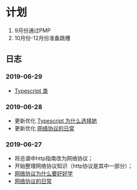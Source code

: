 
# 计划

1. 9月份通过PMP
2. 10月份-12月份准备跳槽

## 日志

### 2019-06-29

-   [Typescript 类](https://juejin.im/post/5d1709c4e51d454f73356d8d)

### 2019-06-28

-   更新优化 [Typescript 为什么选择她](https://juejin.im/post/5d09f3625188257b951c0fbe)
-   更新优化 [网络协议的日常](https://juejin.im/post/5d14b6e2e51d455a68490bb1)

### 2019-06-27

-   将总谱中http指南改为网络协议；
-   开始整理网络协议知识（http协议是其中一部分）；
-   [网络协议为什么要好好学](https://juejin.im/post/5d1435066fb9a07ea64884c8)
-   [网络协议的日常](https://juejin.im/post/5d14b6e2e51d455a68490bb1)



<!--stackedit_data:
eyJoaXN0b3J5IjpbLTE4MTE3Mjk1MjhdfQ==
-->